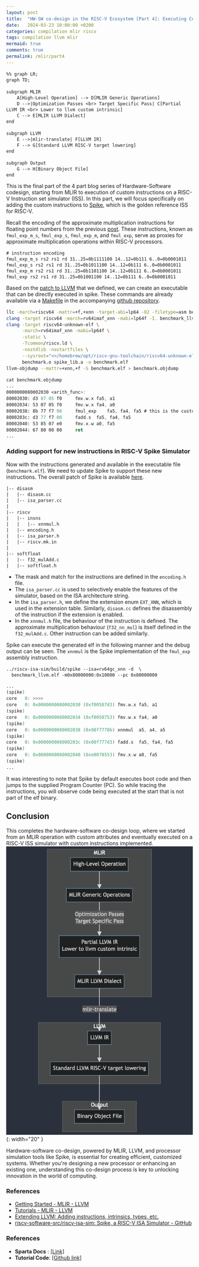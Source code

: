 ```yaml
---
layout: post
title:  "HW-SW co-design in the RISC-V Ecosystem [Part 4]: Executing Custom Instructions on Spike"
date:   2024-03-23 10:00:00 +0200
categories: compilation mlir riscv
tags: compilation llvm mlir
mermaid: true
comments: true
permalink: /mlir/part4
---
```

```%mermaid
%% graph LR;
graph TD;

subgraph MLIR
    A[High-Level Operation] --> D[MLIR Generic Operations]
    D -->|Optimization Passes <br> Target Specific Pass| C[Partial LLVM IR <br> Lower to llvm custom intrinsic]
    C --> E[MLIR LLVM Dialect]
end

subgraph LLVM
    E -->|mlir-translate| F[LLVM IR]
    F --> G[Standard LLVM RISC-V target lowering]
end

subgraph Output
    G --> H[Binary Object File]
end
```
This is the final part of the 4 part blog series of Hardware-Software codesign, starting from MLIR to execution of custom instructions on a RISC-V Instruction set simulator (ISS). In this part, we will focus specifically on adding the custom instructions to [Spike](https://github.com/riscv-software-src/riscv-isa-sim), which is the golden reference ISS for RISC-V.

Recall the encoding of the approximate multiplication instructions for floating point numbers from the previous [post](/mlir/part3). These instructions, known as `fmul_exp_m_s`, `fmul_exp_s`, `fmul_exp_m`, and `fmul_exp`, serve as proxies for approximate multiplication operations within RISC-V processors.
 ```
# instruction encoding
fmul_exp_m_s rs2 rs1 rd 31..25=0b1111100 14..12=0b111 6..0=0b0001011
fmul_exp_s rs2 rs1 rd 31..25=0b1011100 14..12=0b111 6..0=0b0001011
fmul_exp_m rs2 rs1 rd 31..25=0b1101100 14..12=0b111 6..0=0b0001011
fmul_exp rs2 rs1 rd 31..25=0b1001100 14..12=0b111 6..0=0b0001011
 ```
Based on the [patch to LLVM](/mlir/part3) that we defined, we can create an executable that can be directly executed in spike. These commands are already available via a [Makefile](https://github.com/debjyoti0891/CoVeriS/blob/main/examples/Makefile) in the accompanying [github repository](https://github.com/debjyoti0891/CoVeriS/tree/main).
  ```bash
  llc -march=riscv64 -mattr=+f,+xnn -target-abi=lp64 -O2 -filetype=asm benchmark_llvm.ll > benchmark_llvm.s
  clang -target riscv64 -march=rv64imaf_xnn -mabi=lp64f -I. benchmark_llvm.s > benchmark.o
  clang -target riscv64-unknown-elf \
		-march=rv64imaf_xnn -mabi=lp64f \
		-static \
		-Tcommon/riscv.ld \
		-nostdlib -nostartfiles \
		--sysroot="<>/homebrew/opt/riscv-gnu-toolchain/riscv64-unknown-elf/" --gcc-toolchain="<>/homebrew/opt/riscv-gnu-toolchain/"  \
		benchmark.o spike_lib.a -o benchmark.elf
  llvm-objdump --mattr=+xnn,+f -S benchmark.elf > benchmark.objdump
  ```

  ```NASM
  cat benchmark.objdump
  ...
  0000000080002030 <arith_func>:
  80002030: d3 87 05 f0  	fmv.w.x	fa5, a1
  80002034: 53 07 05 f0  	fmv.w.x	fa4, a0
  80002038: 8b 77 f7 98  	fmul_exp	fa5, fa4, fa5 # this is the custom RISC-V instruction
  8000203c: d3 77 f7 00  	fadd.s	fa5, fa4, fa5
  80002040: 53 85 07 e0  	fmv.x.w	a0, fa5
  80002044: 67 80 00 00  	ret
  ...
  ```

### Adding support for new instructions in RISC-V Spike Simulator

Now with the instructions generated and available in the executable file (`benchmark.elf`). We need to update Spike to support these new instructions. The overall patch of Spike is available [here](https://github.com/debjyoti0891/CoVeriS/blob/main/patches/patch_riscv_isa_sim).

```
|-- disasm
|   |-- disasm.cc
|   |-- isa_parser.cc
|
|-- riscv
|   |-- insns
|   |   |-- xnnmul.h
|   |-- encoding.h
|   |-- isa_parser.h
|   |-- riscv.mk.in
|
|-- softfloat
|   |-- f32_mulAdd.c
|   |-- softfloat.h
```

- The mask and match for the instructions are defined in the `encoding.h` file.
- The `isa_parser.cc` is used to selectively enable the features of the simulator, based on the ISA architecture string.
- In the `isa_parser.h`, we define the extension enum `EXT_XNN`, which is used in the extension table. Similarly, `disasm.cc` defines the disassembly of the instruction if the extension is enabled.
- In the `xnnmul.h` file, the behaviour of the instruction is defined. The approximate multiplication behaviour (`f32_nn_mul`) is itself defined in the `f32_mulAdd.c`. Other instruction can be added similarly.



Spike can execute the generated elf in the following manner and the debug output can be seen.  The `xnnmul` is the Spike implementation of the `fmul_exp` assembly instruction.
  ```shell
  ../riscv-isa-sim/build/spike --isa=rv64gc_xnn -d  \
    benchmark_llvm.elf -m0x80000000:0x10000 --pc 0x80000000
  ```

  ```nasm
  ...
  (spike)
  core   0: >>>>
  core   0: 0x0000000080002030 (0xf00587d3) fmv.w.x fa5, a1
  (spike)
  core   0: 0x0000000080002034 (0xf0050753) fmv.w.x fa4, a0
  (spike)
  core   0: 0x0000000080002038 (0x98f7778b) xnnmul  a5, a4, a5
  (spike)
  core   0: 0x000000008000203c (0x00f777d3) fadd.s  fa5, fa4, fa5
  (spike)
  core   0: 0x0000000080002040 (0xe0078553) fmv.x.w a0, fa5
  (spike)
  ...
  ```
It was interesting to note that Spike by default executes boot code and then jumps to the supplied Program Counter (PC). So while tracing the instructions, you will observe code being executed at the start that is not part of the elf binary.


## Conclusion
This completes the hardware-software co-design loop, where we started from an MLIR operation with custom attributes and eventually executed on a RISC-V ISS simulator with custom instructions implemented.
![Overall MLIR to RISC-V binary flow](/assets/overall_flow.png){: width="20" }

Hardware-software co-design, powered by MLIR, LLVM, and processor simulation tools like Spike, is essential for creating efficient, customized systems. Whether you're designing a new processor or enhancing an existing one, understanding this co-design process is key to unlocking innovation in the world of computing.


### References
+ [Getting Started - MLIR - LLVM](https://mlir.llvm.org/getting_started/)
+ [Tutorials - MLIR - LLVM](https://mlir.llvm.org/docs/Tutorials/)
+ [Extending LLVM:  Adding instructions, intrinsics, types, etc.](https://llvm.org/docs/ExtendingLLVM.html)
+ [riscv-software-src/riscv-isa-sim: Spike, a RISC-V ISA Simulator - GitHub](https://github.com/riscv-software-src/riscv-isa-sim)


### References
+ **Sparta Docs** : [[Link]](https://sparcians.github.io/map/index.html)
+ **Tutorial Code**: [[Github  link]](https://github.com/debjyoti0891/sparta-simplified)





